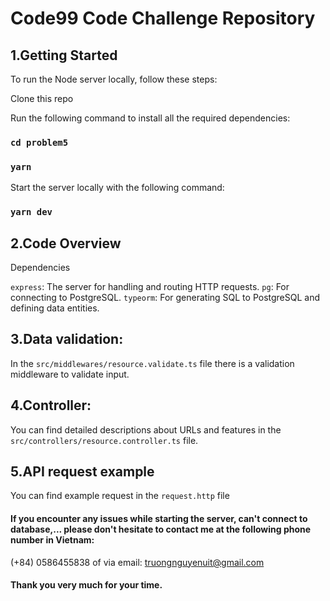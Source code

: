 # Code99 Code Challenge Repository

## 1.Getting Started
To run the Node server locally, follow these steps:

Clone this repo

Run the following command to install all the required dependencies:

### `cd problem5`

### `yarn` 

Start the server locally with the following command:

### `yarn dev` 

## 2.Code Overview
Dependencies

`express`: The server for handling and routing HTTP requests.
`pg`: For connecting to PostgreSQL.
`typeorm`: For generating SQL to PostgreSQL and defining data entities.

## 3.Data validation:
In the `src/middlewares/resource.validate.ts` file
there is a validation middleware to validate input.

## 4.Controller:
You can find detailed descriptions about URLs and features in the 
`src/controllers/resource.controller.ts` file.

## 5.API request example
You can find example request in the
`request.http` file

#### If you encounter any issues while starting the server, can't connect to database,... please don't hesitate to contact me at the following phone number in Vietnam:

(+84) 0586455838
of via email: truongnguyenuit@gmail.com

#### Thank you very much for your time.

